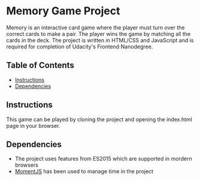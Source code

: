 # Memory Game Project

Memory is an interactive card game where the player must turn over the correct cards to make a pair. The player wins the game by matching all the cards in the deck. The project is written in HTML/CSS and JavaScript and is required for completion of Udacity's Frontend Nanodegree.

## Table of Contents

* [Instructions](#instructions)
* [Dependencies](#dependencies)

## Instructions

This game can be played by cloning the project and opening the index.html page in your browser.

## Dependencies

* The project uses features from ES2015 which are supported in mordern browsers
* [MomentJS](https://momentjs.com/) has been used to manage time in the project
